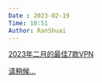 ```yaml
---
Date : 2023-02-19
Time: 10:51
Author: RanShuai
---
```


[2023年二月的最佳7款VPN](https://zh.wizcase.com/best-vpns/?keyword=vpn&campaignID=11645213741&matchtype=e&adgroupID=114985993122&adpos=&extension=&kwd=aud-1088041249625:kwd-11666721&location=&geo=1007336&matchtype=e&device=&ad=501707613054&placement=&adposition=&gclid=Cj0KCQiArsefBhCbARIsAP98hXRsVBqTDnCXz-nggMtRgtcrizCdQz-bUfzdPoNvLx0GFjrWECZBf1gaAirdEALw_wcB)

[请稍候…](https://xn--4gq62f52gdss.com/#/register?code=L5MpooDW)